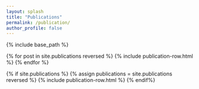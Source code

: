 ```yaml
---
layout: splash
title: "Publications"
permalink: /publication/
author_profile: false
---
```


{% include base_path %}

{% for post in site.publications reversed %}
  {% include publication-row.html %}
{% endfor %}

{% if site.publications %}
  {% assign publications = site.publications reversed %}
  {% include publication-row.html %}
{% endif%}